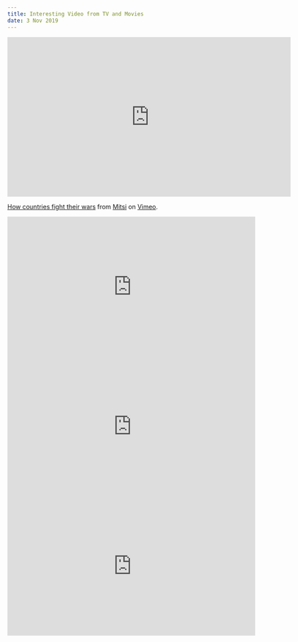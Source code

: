 ```yaml
---
title: Interesting Video from TV and Movies
date: 3 Nov 2019
---
```


<iframe src="https://player.vimeo.com/video/340651957?color=00a9d0&title=0&byline=0&portrait=0" width="640" height="360" frameborder="0" allow="autoplay; fullscreen" allowfullscreen></iframe>
<p><a href="https://vimeo.com/340651957">How countries fight their wars</a> from <a href="https://vimeo.com/user54605883">Mitsi</a> on <a href="https://vimeo.com">Vimeo</a>.</p>

<iframe width="560" height="315" src="https://www.youtube.com/embed/x3BY72RF8vc" frameborder="0" allow="accelerometer; autoplay; encrypted-media; gyroscope; picture-in-picture" allowfullscreen></iframe>

<iframe width="560" height="315" src="https://www.youtube.com/embed/Efrpzn1riUI" frameborder="0" allow="accelerometer; autoplay; encrypted-media; gyroscope; picture-in-picture" allowfullscreen></iframe>


<iframe width="560" height="315" src="https://www.youtube.com/embed/b21kNh-Guyo" frameborder="0" allow="accelerometer; autoplay; clipboard-write; encrypted-media; gyroscope; picture-in-picture" allowfullscreen></iframe>
